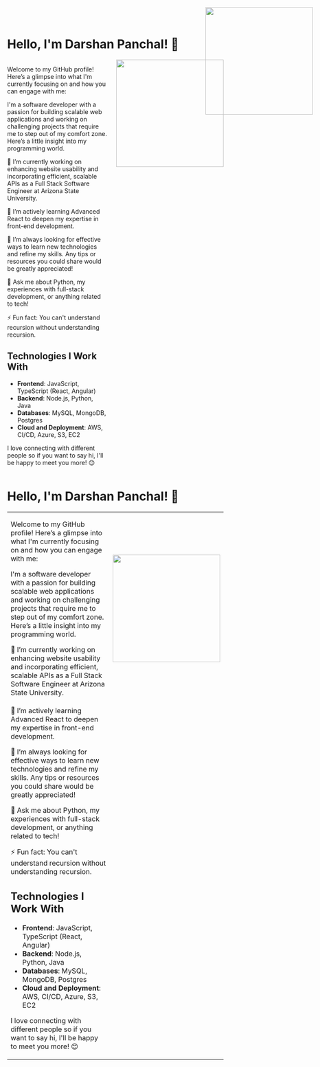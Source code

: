# Hello, I'm Darshan Panchal! 👋

<div style="display:flex; justify-content:space-between; align-items:flex-start;">
<div style="flex: 1; margin-right: 20px;">

Welcome to my GitHub profile! Here’s a glimpse into what I'm currently focusing on and how you can engage with me:

I'm a software developer with a passion for building scalable web applications and working on challenging projects that require me to step out of my comfort zone. Here’s a little insight into my programming world.
    <img style="position: absolute; top: 20px; right: 20px;" src="https://github.com/Dpancha6/Dpancha6/assets/89943583/8757bcef-eb52-494f-a2a9-eff76b125e5a" width="250" height="250" />
  
🔭 I’m currently working on enhancing website usability and incorporating efficient, scalable APIs as a Full Stack Software Engineer at Arizona State University.

🌱 I’m actively learning Advanced React to deepen my expertise in front-end development.

🤔 I’m always looking for effective ways to learn new technologies and refine my skills. Any tips or resources you could share would be greatly appreciated!

💬 Ask me about Python, my experiences with full-stack development, or anything related to tech!

⚡ Fun fact: You can't understand recursion without understanding recursion.

## Technologies I Work With
- **Frontend**: JavaScript, TypeScript (React, Angular)
- **Backend**: Node.js, Python, Java
- **Databases**: MySQL, MongoDB, Postgres
- **Cloud and Deployment**: AWS, CI/CD, Azure, S3, EC2

I love connecting with different people so if you want to say hi, I'll be happy to meet you more! 😊

</div>
<div>
<img src="https://github.com/Dpancha6/Dpancha6/assets/89943583/8757bcef-eb52-494f-a2a9-eff76b125e5a" width="250" height="250"/>
</div>
</div>


# Hello, I'm Darshan Panchal! 👋

<table>
<tr>
<td>

Welcome to my GitHub profile! Here’s a glimpse into what I'm currently focusing on and how you can engage with me:

I'm a software developer with a passion for building scalable web applications 
and working on challenging projects that require me to step out of my comfort zone. 
Here’s a little insight into my programming world.

🔭 I’m currently working on enhancing website usability and incorporating 
efficient, scalable APIs as a Full Stack Software Engineer at Arizona State University.
</td>
<td>

<img src="https://github.com/Dpancha6/Dpancha6/assets/89943583/8757bcef-eb52-494f-a2a9-eff76b125e5a" width="250" height="250"/>

</td>
</tr>
<tr>
  <td>
🌱 I’m actively learning Advanced React to deepen my expertise in front-end development.

🤔 I’m always looking for effective ways to learn new technologies and refine my skills. 
Any tips or resources you could share would be greatly appreciated!

💬 Ask me about Python, my experiences with full-stack development, or anything related to tech!

⚡ Fun fact: You can't understand recursion without understanding recursion.

## Technologies I Work With
- **Frontend**: JavaScript, TypeScript (React, Angular)
- **Backend**: Node.js, Python, Java
- **Databases**: MySQL, MongoDB, Postgres
- **Cloud and Deployment**: AWS, CI/CD, Azure, S3, EC2

I love connecting with different people so if you want to say hi, I'll be happy to meet you more! 😊
</td>
</tr>
</table>
